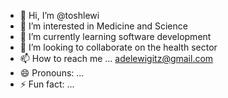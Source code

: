 - 👋 Hi, I’m @toshlewi
- 👀 I’m interested in Medicine and Science
- 🌱 I’m currently learning software development
- 💞️ I’m looking to collaborate on the health sector
- 📫 How to reach me ... adelewigitz@gmail.com
- 😄 Pronouns: ...
- ⚡ Fun fact: ...

<!---
toshlewi/toshlewi is a ✨ special ✨ repository because its `README.md` (this file) appears on your GitHub profile.
You can click the Preview link to take a look at your changes.
--->
